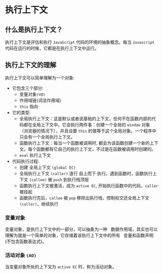 # 执行上下文

## 什么是执行上下文？

执行上下文是评估和执行 `JavaScript` 代码的环境的抽象概念。每当 `Javascript` 代码在运行的时候，它都是在执行上下文中运行。

## 执行上下文的理解

执行上下文可以简单理解为一个对象:

- 它包含三个部分:
  - 变量对象`(VO)`
  - 作用域链(词法作用域)
  - `this` 指向
- 它的类型:
  - 全局执行上下文：这是默认或者说基础的上下文，任何不在函数内部的代码都在全局上下文中。它会执行两件事：创建一个全局的 `window` 对象（浏览器的情况下），并且设置 `this` 的值等于这个全局对象。一个程序中只会有一个全局执行上下文。
  - 函数执行上下文：每当一个函数被调用时, 都会为该函数创建一个新的上下文。每个函数都有它自己的执行上下文，不过是在函数被调用时创建的。
  - `eval` 执行上下文
- 代码执行过程:
  - 创建 全局上下文 `(global EC)`
  - 全局执行上下文 `(caller)` 逐行 自上而下 执行。遇到函数时，函数执行上下文 `(callee)` 被 `push` 到执行栈顶层
  - 函数执行上下文被激活，成为 `active EC`, 开始执行函数中的代码，`caller`被挂起
  - 函数执行完后，`callee` 被 `pop` 移除出执行栈，控制权交还全局上下文 `(caller)`，继续执行

### 变量对象

变量对象，是执行上下文中的一部分，可以抽象为一种   数据作用域，其实也可以理解为就是一个简单的对象，它存储着该执行上下文中的所有   变量和函数声明(不包含函数表达式)。

### 活动对象 `(AO)`

当变量对象所处的上下文为 `active EC` 时，称为活动对象。
